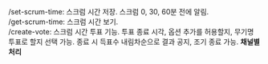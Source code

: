 /set-scrum-time: 스크럼 시간 저장. 스크럼 0, 30, 60분 전에 알림.  
/get-scrum-time: 스크럼 시간 보기.  
/create-vote: 스크럼 시간 투표 기능. 투표 종료 시각, 옵션 추가를 허용할지, 무기명 투표로 할지 선택 가능. 종료 시 득표수 내림차순으로 결과 공지, 조기 종료 가능. **채널별 처리**  
